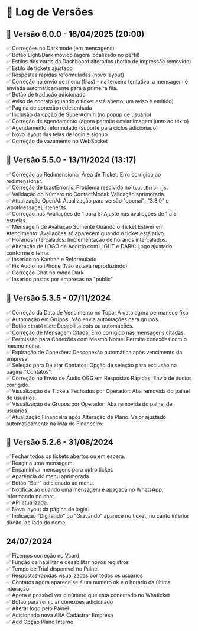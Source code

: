 # 📝 Log de Versões

## 🚀 Versão 6.0.0 - 16/04/2025 (20:00) <br>

✅ Correções no Darkmode (em mensagens) <br>
✅ Botão Light/Dark movido (agora localizado no perfil) <br>
✅ Estilos dos cards da Dashboard alterados (botão de impressão removido) <br>
✅ Estilo de tickets ajustado <br>
✅ Respostas rápidas reformuladas (novo layout) <br>
✅ Correção no envio de menu (filas) – na terceira tentativa, a mensagem é enviada automaticamente para a primeira fila. <br>
✅ Botão de tradução adicionado <br>
✅ Aviso de contato (quando o ticket está aberto, um aviso é emitido) <br>
✅ Página de conexão redesenhada <br>
✅ Inclusão da opção de SuperAdmin (no popup de usuário) <br>
✅ Correção de agendamento (agora permite enviar imagem junto ao texto) <br>
✅ Agendamento reformulado (suporte para ciclos adicionado) <br>
✅ Novo layout das telas de login e signup <br>
✅ Correção de vazamento no WebSocket <br>

## 🚀 Versão 5.5.0 - 13/11/2024 (13:17) <br>

✅ Correção ao Redimensionar Área de Ticket: Erro corrigido ao redimensionar. <br>
✅ Correção de toastError.js: Problema resolvido no `toastError.js`. <br>
✅ Validação do Número no ContactModal: Validação aprimorada. <br>
✅ Atualização OpenAI: Atualização para versão "openai": "3.3.0" e wbotMessageListener.ts. <br>
✅ Correção nas Avaliações de 1 para 5: Ajuste nas avaliações de 1 a 5 estrelas. <br>
✅ Mensagem de Avaliação Somente Quando o Ticket Estiver em Atendimento: Avaliações só aparecem quando o ticket está ativo. <br>
✅ Horários Intercalados: Implementação de horários intercalados. <br>
✅ Alteração de LOGO de Acordo com LIGHT e DARK: Logo ajustado conforme o tema. <br>
✅ Inserido no Kanban e Reformulado <br>
✅ Fix Audio no iPhone (Não estava reproduzindo) <br>
✅ Correção Chat no modo Dark <br>
✅ Inserido pastas por empresas na "public" <br>

## 🚀 Versão 5.3.5 - 07/11/2024 <br>

✅ Correção da Data de Vencimento no Topo: A data agora permanece fixa. <br>
✅ Automação em Grupos: Não envia automações para grupos. <br>
✅ Botão `disableBot`: Desabilita bots ou automações. <br>
✅ Correção de Mensagem Citada: Erro corrigido nas mensagens citadas. <br>
✅ Permissão para Conexões com Mesmo Nome: Permite conexões com o mesmo nome. <br>
✅ Expiração de Conexões: Desconexão automática após vencimento da empresa. <br>
✅ Seleção para Deletar Contatos: Opção de seleção para exclusão na página "Contatos". <br>
✅ Correção no Envio de Áudio OGG em Respostas Rápidas: Envio de áudios corrigido. <br>
✅ Visualização de Tickets Fechados por Operador: Aba removida do painel de usuários. <br>
✅ Visualização de Grupos por Operador: Aba removida do painel de usuários. <br>
✅ Atualização Financeira após Alteração de Plano: Valor ajustado automaticamente na lista do Financeiro. <br>

## 🚀 Versão 5.2.6 - 31/08/2024 <br>

✅ Fechar todos os tickets abertos ou em espera. <br>
✅ Reagir a uma mensagem. <br>
✅ Encaminhar mensagens para outro ticket. <br>
✅ Aparência do menu aprimorada. <br>
✅ Botão “Sair” adicionado ao menu. <br>
✅ Notificação quando uma mensagem é apagada no WhatsApp, informando no chat. <br>
✅ API atualizada. <br>
✅ Novo layout da página de login. <br>
✅ Indicação “Digitando” ou “Gravando” aparece no ticket, no canto inferior direito, ao lado do nome. <br>

## 24/07/2024 <br>

✅ Fizemos correção no Vcard <br>
✅ Função de habilitar e desabilitar novos registros <br>
✅ Tempo de Trial disponível no Painel <br>
✅ Respostas rápidas visualizadas por todos os usuários <br>
✅ Contatos agora aparece se é um número ok e o horário da última interação <br>
✅ Agora é possível ver o número que está conectado no Whaticket <br>
✅ Botão para reiniciar conexões adicionado <br>
✅ Alterar logo pelo Painel <br>
✅ Adicionado nova ABA Cadastrar Empresa <br>
✅ Add Opção Plano Interno <br>
